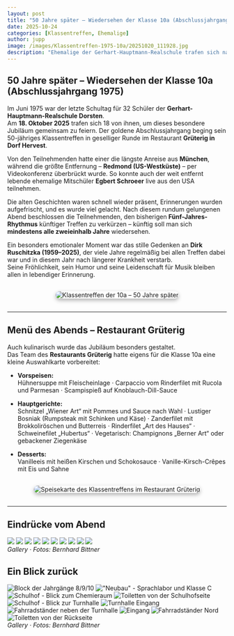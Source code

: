 ```yaml
---
layout: post
title: "50 Jahre später – Wiedersehen der Klasse 10a (Abschlussjahrgang 1975)"
date: 2025-10-24
categories: [Klassentreffen, Ehemalige]
author: jupp
image: /images/Klassentreffen-1975-10a/20251020_111928.jpg
description: "Ehemalige der Gerhart-Hauptmann-Realschule trafen sich nach 50 Jahren in geselliger Runde – mit einem digitalen Gruß aus den USA und einem stillen Gedenken an Dirk Ruschitzka."
---
```


## 50 Jahre später – Wiedersehen der Klasse 10a (Abschlussjahrgang 1975)

Im Juni 1975 war der letzte Schultag für 32 Schüler der **Gerhart-Hauptmann-Realschule Dorsten**.  
Am **18. Oktober 2025** trafen sich 18 von ihnen, um dieses besondere Jubiläum gemeinsam zu feiern. Der goldene Abschlussjahrgang beging sein 50-jähriges Klassentreffen in geselliger Runde im Restaurant **Grüterig in Dorf Hervest**.

Von den Teilnehmenden hatte einer die längste Anreise aus **München**, während die größte Entfernung – **Redmond (US-Westküste)** – per Videokonferenz überbrückt wurde. So konnte auch der weit entfernt lebende ehemalige Mitschüler **Egbert Schroeer** live aus den USA teilnehmen.

Die alten Geschichten waren schnell wieder präsent, Erinnerungen wurden aufgefrischt, und es wurde viel gelacht. Nach diesem rundum gelungenen Abend beschlossen die Teilnehmenden, den bisherigen **Fünf-Jahres-Rhythmus** künftiger Treffen zu verkürzen – künftig soll man sich **mindestens alle zweieinhalb Jahre** wiedersehen.

Ein besonders emotionaler Moment war das stille Gedenken an **Dirk Ruschitzka (1959–2025)**, der viele Jahre regelmäßig bei allen Treffen dabei war und in diesem Jahr nach längerer Krankheit verstarb.  
Seine Fröhlichkeit, sein Humor und seine Leidenschaft für Musik bleiben allen in lebendiger Erinnerung.

<div style="display:flex;justify-content:center;margin:30px 0;">
  <img src="/images/Klassentreffen-1975-10a/20251020_111928.jpg"
       alt="Klassentreffen der 10a – 50 Jahre später"
       style="max-width:90%;border-radius:12px;box-shadow:0 4px 10px rgba(0,0,0,0.3);">
</div>

---

## Menü des Abends – Restaurant Grüterig

Auch kulinarisch wurde das Jubiläum besonders gestaltet.  
Das Team des **Restaurants Grüterig** hatte eigens für die Klasse 10a eine kleine Auswahlkarte vorbereitet:

- **Vorspeisen:**  
  Hühnersuppe mit Fleischeinlage · Carpaccio vom Rinderfilet mit Rucola und Parmesan · Scampispieß auf Knoblauch-Dill-Sauce  

- **Hauptgerichte:**  
  Schnitzel „Wiener Art“ mit Pommes und Sauce nach Wahl · Lustiger Bosniak (Rumpsteak mit Schinken und Käse) ·
  Zanderfilet mit Brokkoliröschen und Butterreis · Rinderfilet „Art des Hauses“ · Schweinefilet „Hubertus“ ·
  Vegetarisch: Champignons „Berner Art“ oder gebackener Ziegenkäse  

- **Desserts:**  
  Vanilleeis mit heißen Kirschen und Schokosauce · Vanille-Kirsch-Crêpes mit Eis und Sahne  

<div style="display:flex;justify-content:center;margin:30px 0;">
  <img src="/images/Klassentreffen-1975-10a/IMG-20251018-WA0000.jpg"
       alt="Speisekarte des Klassentreffens im Restaurant Grüterig"
       style="max-width:80%;border-radius:12px;box-shadow:0 4px 10px rgba(0,0,0,0.3);">
</div>

---

## Eindrücke vom Abend

<div class="gallery-box">
  <div class="gallery gallery--post">
    <img src="/images/Klassentreffen-1975-10a/IMG-20251018-WA0003.jpg" loading="lazy">
    <img src="/images/Klassentreffen-1975-10a/IMG-20251018-WA0007.jpg" loading="lazy">
    <img src="/images/Klassentreffen-1975-10a/IMG-20251019-WA0004.jpg" loading="lazy">
    <img src="/images/Klassentreffen-1975-10a/IMG-20251019-WA0005.jpg" loading="lazy">
    <img src="/images/Klassentreffen-1975-10a/IMG-20251019-WA0006.jpg" loading="lazy">
    <img src="/images/Klassentreffen-1975-10a/IMG-20251019-WA0011.jpg" loading="lazy">
    <img src="/images/Klassentreffen-1975-10a/IMG-20251019-WA0012.jpg" loading="lazy">
    <img src="/images/Klassentreffen-1975-10a/IMG-20251019-WA0014.jpg" loading="lazy">
    <img src="/images/Klassentreffen-1975-10a/IMG-20251019-WA0015.jpg" loading="lazy">
    <img src="/images/Klassentreffen-1975-10a/IMG-20251019-WA0022.jpg" loading="lazy">
  </div>
  <em>Gallery · Fotos: Bernhard Bittner</em>
</div>

## Ein Blick zurück

<div class="gallery-box">
  <div class="gallery gallery--post">
    <img src="/images/Klassentreffen-1975-10a/20250210_140704.jpg" loading="lazy" alt="Block der Jahrgänge 8/9/10">
    <img src="/images/Klassentreffen-1975-10a/20250210_140727.jpg" loading="lazy" alt='"Neubau" - Sprachlabor und Klasse C'>
    <img src="/images/Klassentreffen-1975-10a/20250210_140735.jpg" loading="lazy" alt="Schulhof - Blick zum Chemieraum">
    <img src="/images/Klassentreffen-1975-10a/20250210_140824.jpg" loading="lazy" alt="Toiletten von der Schulhofseite">
    <img src="/images/Klassentreffen-1975-10a/20250210_140845.jpg" loading="lazy" alt="Schulhof - Blick zur Turnhalle">
    <img src="/images/Klassentreffen-1975-10a/20250210_140848.jpg" loading="lazy" alt="Turnhalle Eingang">
    <img src="/images/Klassentreffen-1975-10a/20250210_140859.jpg" loading="lazy" alt="Fahrradständer neben der Turnhalle">
    <img src="/images/Klassentreffen-1975-10a/20250210_140912.jpg" loading="lazy" alt="Eingang">
    <img src="/images/Klassentreffen-1975-10a/20250210_141030.jpg" loading="lazy" alt="Fahrradständer Nord">
    <img src="/images/Klassentreffen-1975-10a/20250210_141032.jpg" loading="lazy" alt="Toiletten von der Rückseite">
  </div>
  <em>Gallery · Fotos: Bernhard Bittner</em>
</div>
